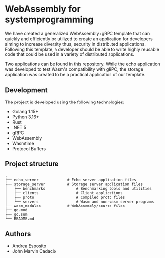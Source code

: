# WebAssembly for systemprogramming
We have created a generalized WebAssembly+gRPC template that can quickly and efficiently be utilized to create an application for developers aiming to increase diversity thus, security in distributed applications. Following this template, a developer should be able to write highly reusable code that could be used in a variety of distributed applications.

Two applications can be found in this repository. While the echo application was developed to test Wasm's compatibility with gRPC, the storage application was created to be a practical application of our template. 



## Development
The project is developed using the following technologies:

* Golang 1.15+
* Python 3.16+
* Rust
* .NET 5
* gRPC
* WebAssembly
* Wasmtime
* Protocol Buffers

## Project structure
```
.
├── echo_server             # Echo server application files
├── storage_server          # Storage server application files
│   ├── benchmarks              # Benchmarking tools and utilities
│   ├── clients                 # Client applications
│   ├── proto                   # Compiled proto files
│   └── servers                 # Wasm and non-wasm server programs
├── wasm_modules            # WebAssembly/source files                 
├── go.mod
├── go.sum
└── README.md
```


## Authors
* Andrea Esposito
* John Marvin Cadacio
